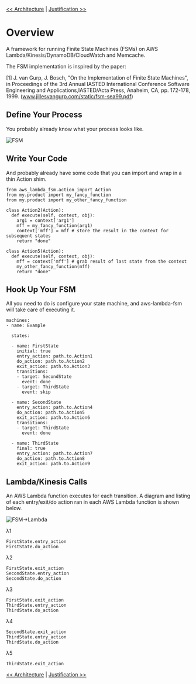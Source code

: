 <!--
Copyright 2016-2017 Workiva Inc.

Licensed under the Apache License, Version 2.0 (the "License");
you may not use this file except in compliance with the License.
You may obtain a copy of the License at

    http://www.apache.org/licenses/LICENSE-2.0

Unless required by applicable law or agreed to in writing, software
distributed under the License is distributed on an "AS IS" BASIS,
WITHOUT WARRANTIES OR CONDITIONS OF ANY KIND, either express or implied.
See the License for the specific language governing permissions and
limitations under the License.
-->

[<< Architecture](ARCHITECTURE.md) | [Justification >>](JUSTIFICATION.md)

# Overview

A framework for running Finite State Machines (FSMs) on AWS Lambda/Kinesis/DynamoDB/CloudWatch and Memcache. 

The FSM implementation is inspired by the paper:

[1] J. van Gurp, J. Bosch, "On the Implementation of Finite State Machines", in Proceedings of the 3rd Annual IASTED
    International Conference Software Engineering and Applications,IASTED/Acta Press, Anaheim, CA, pp. 172-178, 1999.
    (www.jillesvangurp.com/static/fsm-sea99.pdf)

## Define Your Process

You probably already know what your process looks like.

![FSM](https://chart.googleapis.com/chart?cht=gv&chl=digraph+G+%7B%0Alabel%3D%22overview%22%0Alabelloc%3D%22t%22%0A%22__start__%22+%5Blabel%3D%22start%22%2Cshape%3Dcircle%2Cstyle%3Dfilled%2Cfillcolor%3Dblack%2Cfontcolor%3Dwhite%2Cfontsize%3D9%5D%3B%0A%22__end__%22+%5Blabel%3D%22end%22%2Cshape%3Ddoublecircle%2Cstyle%3Dfilled%2Cfillcolor%3Dblack%2Cfontcolor%3Dwhite%2Cfontsize%3D9%5D%3B%0A%22FirstState%22+%5Bshape%3DMrecord%2Clabel%3D%22%7BFirstState%7Centry%2F+Action1%5Cldo%2F+Action2%5Clexit%2F+Action3%7D%22%5D%3B%0A%22__start__%22+-%3E+%22FirstState%22%0A%22FirstState%22+-%3E+%22SecondState%22+%5Blabel%3D%22done%22%5D%3B%0A%22FirstState%22+-%3E+%22ThirdState%22+%5Blabel%3D%22skip%22%5D%3B%0A%22SecondState%22+%5Bshape%3DMrecord%2Clabel%3D%22%7BSecondState%7Centry%2F+Action4%5Cldo%2F+Action5%5Clexit%2F+Action6%7D%22%5D%3B%0A%22SecondState%22+-%3E+%22ThirdState%22+%5Blabel%3D%22done%22%5D%3B%0A%22ThirdState%22+%5Bshape%3DMrecord%2Clabel%3D%22%7BThirdState%7Centry%2F+Action7%5Cldo%2F+Action8%5Clexit%2F+Action9%7D%22%5D%3B%0A%22ThirdState%22+-%3E+%22__end__%22%0A%7D)

## Write Your Code

And probably already have some code that you can import and wrap in a thin Action shim.

    from aws_lambda_fsm.action import Action
    from my.product import my_fancy_function
    from my.product import my_other_fancy_function

    class Action2(Action):
      def execute(self, context, obj):
        arg1 = context['arg1']
        mff = my_fancy_function(arg1)
        context['mff'] = mff # store the result in the context for subsequent states
        return "done"
        
    class Action5(Action):
      def execute(self, context, obj):
        mff = context['mff'] # grab result of last state from the context
        my_other_fancy_function(mff)
        return "done"

## Hook Up Your FSM

All you need to do is configure your state machine, and aws-lambda-fsm will take care of executing it.

    machines:
    - name: Example
    
      states:
    
      - name: FirstState
        initial: true
        entry_action: path.to.Action1
        do_action: path.to.Action2
        exit_action: path.to.Action3
        transitions:
        - target: SecondState
          event: done
        - target: ThirdState
          event: skip
    
      - name: SecondState
        entry_action: path.to.Action4
        do_action: path.to.Action5
        exit_action: path.to.Action6
        transitions:
        - target: ThirdState
          event: done
    
      - name: ThirdState
        final: true
        entry_action: path.to.Action7
        do_action: path.to.Action8
        exit_action: path.to.Action9
        
## Lambda/Kinesis Calls

An AWS Lambda function executes for each transition. A diagram and listing of each entry/exit/do action ran in each AWS Lambda function is shown below.

![FSM->Lambda](https://chart.googleapis.com/chart?cht=gv&chl=digraph+G+%7B%0Alabel%3D%22overview%22%0Alabelloc%3D%22t%22%0A%22__start__%22+%5Blabel%3D%22start%22%2Cshape%3Dcircle%2Cstyle%3Dfilled%2Cfillcolor%3Dblack%2Cfontcolor%3Dwhite%2Cfontsize%3D9%5D%3B%0A%22FirstState%22+%5Bshape%3DMrecord%2Clabel%3D%22%7BFirstState%7Centry%2F+Action1%5Cldo%2F+Action2%5Clexit%2F+Action3%7D%22%5D%3B%0A%22__start__%22+-%3E+%22FirstState%22+%5Blabel%3D%22%28%CE%BB1%29+%22%5D%0A%22FirstState%22+-%3E+%22SecondState%22+%5Blabel%3D%22%28%CE%BB2%29+done%22%5D%3B%0A%22FirstState%22+-%3E+%22ThirdState%22+%5Blabel%3D%22%28%CE%BB3%29+skip%22%5D%3B%0A%22SecondState%22+%5Bshape%3DMrecord%2Clabel%3D%22%7BSecondState%7Centry%2F+Action4%5Cldo%2F+Action5%5Clexit%2F+Action6%7D%22%5D%3B%0A%22SecondState%22+-%3E+%22ThirdState%22+%5Blabel%3D%22%28%CE%BB4%29+done%22%5D%3B%0A%22ThirdState%22+%5Bshape%3DMrecord%2Clabel%3D%22%7BThirdState%7Centry%2F+Action7%5Cldo%2F+Action8%5Clexit%2F+Action9%7D%22%5D%3B%0A%22ThirdState%22+-%3E+%22__end__%22+%5Blabel%3D%22%28%CE%BB5%29+%22%5D%0A%22__end__%22+%5Blabel%3D%22end%22%2Cshape%3Ddoublecircle%2Cstyle%3Dfilled%2Cfillcolor%3Dblack%2Cfontcolor%3Dwhite%2Cfontsize%3D9%5D%3B%0A%7D)

λ1

    FirstState.entry_action
    FirstState.do_action
 
λ2

    FirstState.exit_action
    SecondState.entry_action 
    SecondState.do_action
    
λ3

    FirstState.exit_action
    ThirdState.entry_action 
    ThirdState.do_action
  
λ4

    SecondState.exit_action
    ThirdState.entry_action 
    ThirdState.do_action
 
λ5

    ThirdState.exit_action
 
[<< Architecture](ARCHITECTURE.md) | [Justification >>](JUSTIFICATION.md)

